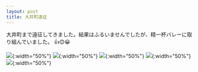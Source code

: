 ```yaml
---
layout: post
title: 大井町遠征
---
```


大井町まで遠征してきました。結果はふるいませんでしたが、精一杯バレーに取り組んでいました。
:+1::blush::grinning:

![]({{site.baseurl}}/images/ohimachi1.jpg){:width="50%"}
![]({{site.baseurl}}/images/ohimachi2.jpg){:width="50%"}
![]({{site.baseurl}}/images/ohimachi3.jpg){:width="50%"}
![]({{site.baseurl}}/images/ohimachi4.jpg){:width="50%"}
![]({{site.baseurl}}/images/ohimachi5.jpg){:width="50%"}


